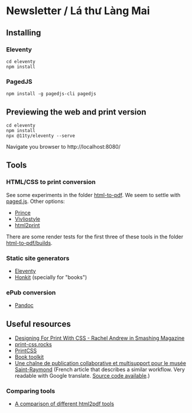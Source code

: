 # Newsletter / Lá thư Làng Mai

## Installing
### Eleventy
```
cd eleventy
npm install
```

### PagedJS
```
npm install -g pagedjs-cli pagedjs
```


## Previewing the web and print version

```
cd eleventy
npm install
npx @11ty/eleventy --serve
```
Navigate you browser to http://localhost:8080/

## Tools

### HTML/CSS to print conversion
See some experiments in the folder [html-to-pdf](html-to-pdf). We seem to settle with [paged.js](https://www.pagedjs.org/about/). Other options:

- [Prince](https://princexml.com/)
- [Vivliostyle](https://vivliostyle.org/)
- [html2print](http://osp.kitchen/tools/html2print/)

There are some render tests for the first three of these tools in the folder [html-to-pdf/builds](html-to-pdf/builds).

### Static site generators
- [Eleventy](https://www.11ty.dev)
- [Honkit](https://github.com/honkit/honkit) (specially for "books")

### ePub conversion
- [Pandoc](https://pandoc.org/)

## Useful resources
- [Designing For Print With CSS - Rachel Andrew in Smashing Magazine](https://www.smashingmagazine.com/2015/01/designing-for-print-with-css/)
- [print-css.rocks](https://www.print-css.rocks/)
- [PrintCSS](https://printcss.net/articles)
- [Book toolkit](http://booktoolkit.com/resources)
- [Une chaîne de publication collaborative et multisupport pour le musée Saint-Raymond](https://julie-blanc.fr/blog/2020-11-05_chiragan/) (French article that describes a similar workflow. Very readable with Google translate. [Source code available](https://gitlab.com/musee-saint-raymond/villa-chiragan/).)

### Comparing tools
- [A comparison of different html2pdf tools](https://azettl.github.io/html2pdf/)
